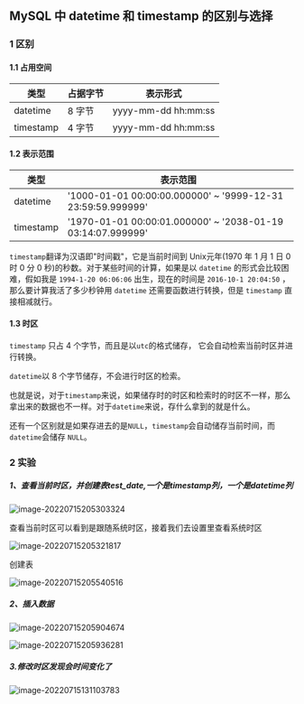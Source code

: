 ## MySQL 中 datetime 和 timestamp 的区别与选择

### 1 区别

#### 1.1 占用空间

| 类型      | 占据字节 | 表示形式            |
| --------- | -------- | ------------------- |
| datetime  | 8 字节   | yyyy-mm-dd hh:mm:ss |
| timestamp | 4 字节   | yyyy-mm-dd hh:mm:ss |

#### 1.2 表示范围

| 类型      | 表示范围                                                    |
| --------- | ----------------------------------------------------------- |
| datetime  | '1000-01-01 00:00:00.000000' ~ '9999-12-31 23:59:59.999999' |
| timestamp | '1970-01-01 00:00:01.000000' ~ '2038-01-19 03:14:07.999999' |

`timestamp`翻译为汉语即"时间戳"，它是当前时间到 Unix元年(1970 年 1 月 1 日 0 时 0 分 0 秒)的秒数。对于某些时间的计算，如果是以 `datetime` 的形式会比较困难，假如我是 `1994-1-20 06:06:06` 出生，现在的时间是 `2016-10-1 20:04:50` ，那么要计算我活了多少秒钟用 `datetime` 还需要函数进行转换，但是 `timestamp` 直接相减就行。

#### 1.3 时区

`timestamp` 只占 4 个字节，而且是以`utc`的格式储存， 它会自动检索当前时区并进行转换。

`datetime`以 8 个字节储存，不会进行时区的检索。

也就是说，对于`timestamp`来说，如果储存时的时区和检索时的时区不一样，那么拿出来的数据也不一样。对于`datetime`来说，存什么拿到的就是什么。

还有一个区别就是如果存进去的是`NULL`，`timestamp`会自动储存当前时间，而 `datetime`会储存 `NULL`。

### 2 实验

##### **1、查看当前时区，并创建表test_date,一个是timestamp列，一个是datetime列**

![image-20220715205303324](http://rrmrwrjnu.hn-bkt.clouddn.com/202207152053364.png)

查看当前时区可以看到是跟随系统时区，接着我们去设置里查看系统时区

![image-20220715205321817](http://rrmrwrjnu.hn-bkt.clouddn.com/202207152053850.png)

创建表

![image-20220715205540516](http://rrmrwrjnu.hn-bkt.clouddn.com/202207152055552.png)

##### 2、插入数据

![image-20220715205904674](http://rrmrwrjnu.hn-bkt.clouddn.com/202207152059706.png)

![image-20220715205936281](http://rrmrwrjnu.hn-bkt.clouddn.com/202207152059320.png)

##### 3.修改时区发现会时间变化了

![image-20220715131103783](http://rrmrwrjnu.hn-bkt.clouddn.com/202207152111817.png)

